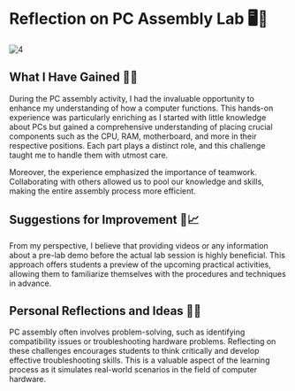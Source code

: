 # Reflection on PC Assembly Lab 🖥️🔧

![4](https://github.com/amierazulaikha/PC-ASSEMBLE/assets/148413070/1960e7dd-0baf-4c91-ab3d-5b90fc47a529)

## What I Have Gained 🧠💡

During the PC assembly activity, I had the invaluable opportunity to enhance my understanding of how a computer functions. This hands-on experience was particularly enriching as I started with little knowledge about PCs but gained a comprehensive understanding of placing crucial components such as the CPU, RAM, motherboard, and more in their respective positions. Each part plays a distinct role, and this challenge taught me to handle them with utmost care.

Moreover, the experience emphasized the importance of teamwork. Collaborating with others allowed us to pool our knowledge and skills, making the entire assembly process more efficient.

## Suggestions for Improvement 🔄📈

From my perspective, I believe that providing videos or any information about a pre-lab demo before the actual lab session is highly beneficial. This approach offers students a preview of the upcoming practical activities, allowing them to familiarize themselves with the procedures and techniques in advance.

## Personal Reflections and Ideas 💭✨

PC assembly often involves problem-solving, such as identifying compatibility issues or troubleshooting hardware problems. Reflecting on these challenges encourages students to think critically and develop effective troubleshooting skills. This is a valuable aspect of the learning process as it simulates real-world scenarios in the field of computer hardware.

